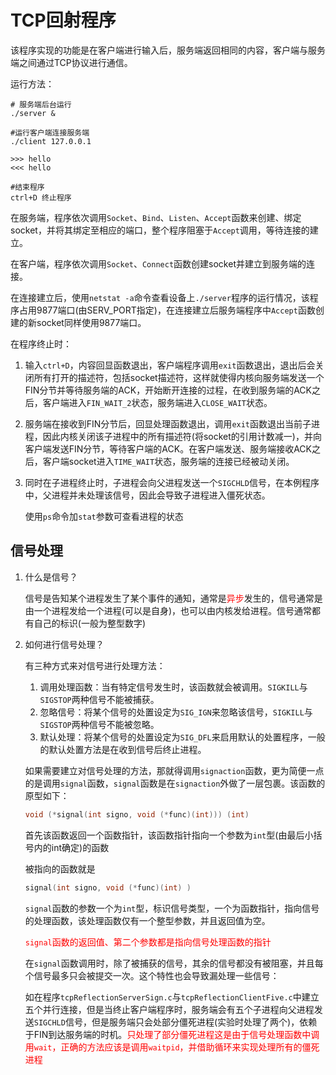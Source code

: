 # TCP回射程序

该程序实现的功能是在客户端进行输入后，服务端返回相同的内容，客户端与服务端之间通过TCP协议进行通信。

运行方法：
```
# 服务端后台运行
./server & 

#运行客户端连接服务端
./client 127.0.0.1

>>> hello
<<< hello

#结束程序
ctrl+D 终止程序
```
在服务端，程序依次调用`Socket`、`Bind`、`Listen`、`Accept`函数来创建、绑定socket，并将其绑定至相应的端口，整个程序阻塞于`Accept`调用，等待连接的建立。

在客户端，程序依次调用`Socket`、`Connect`函数创建socket并建立到服务端的连接。

在连接建立后，使用`netstat -a`命令查看设备上`./server`程序的运行情况，该程序占用9877端口(由SERV_PORT指定)，在连接建立后服务端程序中`Accept`函数创建的新socket同样使用9877端口。


在程序终止时：
1. 输入`ctrl+D`，内容回显函数退出，客户端程序调用`exit`函数退出，退出后会关闭所有打开的描述符，包括socket描述符，这样就使得内核向服务端发送一个FIN分节并等待服务端的ACK，开始断开连接的过程，在收到服务端的ACK之后，客户端进入`FIN_WAIT_2`状态，服务端进入`CLOSE_WAIT`状态。
2. 服务端在接收到FIN分节后，回显处理函数退出，调用`exit`函数退出当前子进程，因此内核关闭该子进程中的所有描述符(将socket的引用计数减一)，并向客户端发送FIN分节，等待客户端的ACK。在客户端发送、服务端接收ACK之后，客户端socket进入`TIME_WAIT`状态，服务端的连接已经被动关闭。
3. 同时在子进程终止时，子进程会向父进程发送一个`SIGCHLD`信号，在本例程序中，父进程并未处理该信号，因此会导致子进程进入僵死状态。
   
   使用`ps`命令加`stat`参数可查看进程的状态

## 信号处理

1. 什么是信号？
   
   信号是告知某个进程发生了某个事件的通知，通常是<font color=#FF00>异步</font>发生的，信号通常是由一个进程发给一个进程(可以是自身)，也可以由内核发给进程。信号通常都有自己的标识(一般为整型数字)

2. 如何进行信号处理？
   
   有三种方式来对信号进行处理方法：
   
   1. 调用处理函数：当有特定信号发生时，该函数就会被调用。`SIGKILL`与`SIGSTOP`两种信号不能被捕获。
   2. 忽略信号：将某个信号的处置设定为`SIG_IGN`来忽略该信号，`SIGKILL`与`SIGSTOP`两种信号不能被忽略。
   3. 默认处理：将某个信号的处置设定为`SIG_DFL`来启用默认的处置程序，一般的默认处置方法是在收到信号后终止进程。

   如果需要建立对信号处理的方法，那就得调用`signaction`函数，更为简便一点的是调用`signal`函数，`signal`函数是在`signaction`外做了一层包裹。该函数的原型如下：
   ```c
   void (*signal(int signo, void (*func)(int))) (int)
   ```
   首先该函数返回一个函数指针，该函数指针指向一个参数为`int`型(由最后小括号内的int确定)的函数

   被指向的函数就是
   ```c
   signal(int signo, void (*func)(int) )
   ```
   `signal`函数的参数一个为`int`型，标识信号类型，一个为函数指针，指向信号的处理函数，该处理函数仅有一个整型参数，并且返回值为空。

   <font color=#FF000>`signal`函数的返回值、第二个参数都是指向信号处理函数的指针</font>

   在`signal`函数调用时，除了被捕获的信号，其余的信号都没有被阻塞，并且每个信号最多只会被提交一次。这个特性也会导致漏处理一些信号：
   
    如在程序`tcpReflectionServerSign.c`与`tcpReflectionClientFive.c`中建立五个并行连接，但是当终止客户端程序时，服务端会有五个子进程向父进程发送`SIGCHLD`信号，但是服务端只会处部分僵死进程(实验时处理了两个)，依赖于FIN到达服务端的时机。<font color=#FF00>只处理了部分僵死进程这是由于信号处理函数中调用`wait`，正确的方法应该是调用`waitpid`，并借助循环来实现处理所有的僵死进程</font>



